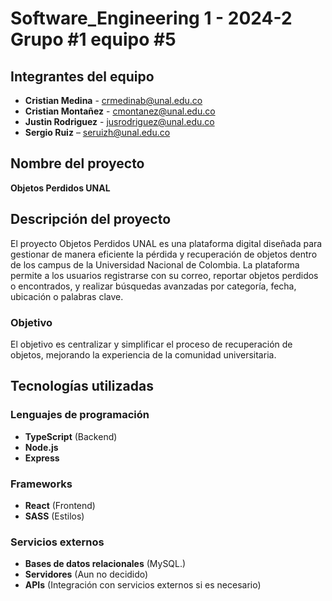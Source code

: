 # Software_Engineering 1 - 2024-2 Grupo #1 equipo #5

## Integrantes del equipo
- **Cristian Medina** - crmedinab@unal.edu.co
- **Cristian Montañez** - cmontanez@unal.edu.co
- **Justin Rodriguez** - jusrodriguez@unal.edu.co
- **Sergio Ruiz** – seruizh@unal.edu.co

## Nombre del proyecto
**Objetos Perdidos UNAL**

## Descripción del proyecto
El proyecto Objetos Perdidos UNAL es una plataforma digital diseñada para gestionar de manera eficiente la pérdida y recuperación de objetos dentro de los campus de la Universidad Nacional de Colombia. La plataforma permite a los usuarios registrarse con su correo, reportar objetos perdidos o encontrados, y realizar búsquedas avanzadas por categoría, fecha, ubicación o palabras clave.

### Objetivo
El objetivo es centralizar y simplificar el proceso de recuperación de objetos, mejorando la experiencia de la comunidad universitaria.

## Tecnologías utilizadas

### Lenguajes de programación
- **TypeScript** (Backend)
- **Node.js**
- **Express**

### Frameworks
- **React** (Frontend)
- **SASS** (Estilos)

### Servicios externos
- **Bases de datos relacionales** (MySQL.)
- **Servidores** (Aun no decidido)
- **APIs** (Integración con servicios externos si es necesario)

